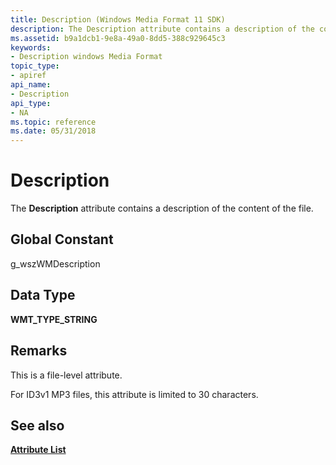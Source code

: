 ```yaml
---
title: Description (Windows Media Format 11 SDK)
description: The Description attribute contains a description of the content of the file.
ms.assetid: b9a1dcb1-9e8a-49a0-8dd5-388c929645c3
keywords:
- Description windows Media Format
topic_type:
- apiref
api_name:
- Description
api_type:
- NA
ms.topic: reference
ms.date: 05/31/2018
---
```


# Description

The **Description** attribute contains a description of the content of the file.

## Global Constant

g\_wszWMDescription

## Data Type

**WMT\_TYPE\_STRING**

## Remarks

This is a file-level attribute.

For ID3v1 MP3 files, this attribute is limited to 30 characters.

## See also

<dl> <dt>

[**Attribute List**](attribute-list.md)
</dt> </dl>

 

 




